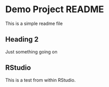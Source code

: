 # Demo Project README

This is a simple readme file

## Heading 2

Just something going on

## RStudio

This is a test from within RStudio.

